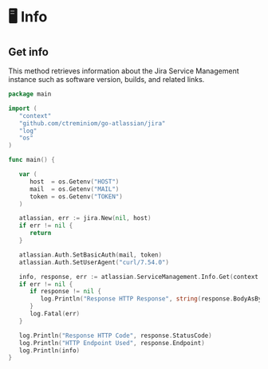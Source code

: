 # 🖥️ Info

## Get info

This method retrieves information about the Jira Service Management instance such as software version, builds, and related links.

```go
package main

import (
   "context"
   "github.com/ctreminiom/go-atlassian/jira"
   "log"
   "os"
)

func main() {

   var (
      host  = os.Getenv("HOST")
      mail  = os.Getenv("MAIL")
      token = os.Getenv("TOKEN")
   )

   atlassian, err := jira.New(nil, host)
   if err != nil {
      return
   }

   atlassian.Auth.SetBasicAuth(mail, token)
   atlassian.Auth.SetUserAgent("curl/7.54.0")

   info, response, err := atlassian.ServiceManagement.Info.Get(context.Background())
   if err != nil {
      if response != nil {
         log.Println("Response HTTP Response", string(response.BodyAsBytes))
      }
      log.Fatal(err)
   }

   log.Println("Response HTTP Code", response.StatusCode)
   log.Println("HTTP Endpoint Used", response.Endpoint)
   log.Println(info)
}
```

